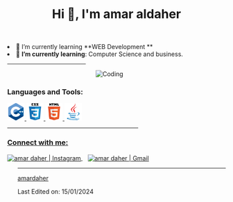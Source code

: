 <h1 align="center">Hi 👋, I'm amar aldaher</h1>




<p align="left"> <a href="https://twitter.com/" target="blank"><img src="https://img.shields.io/twitter/follow/?logo=twitter&style=for-the-badge" alt="" /></a> </p>

<li>🌱 I’m currently learning **WEB Development ** </li>
          <li>🌱 <b>I’m currently learning</b>: Computer Science and business.</li>
        
            
<hr width="36%" >


 
 <img align="right" alt="Coding" width="300" src="https://cdn.dribbble.com/users/1277312/screenshots/14733298/media/39b1045e593737587dd60e42c8422d1f.gif" >


<br>

<h3 align="left">Languages and Tools:</h3>
<p align="left">   <a href="https://www.w3schools.com/cpp/" target="_blank" rel="noreferrer"> <img src="https://raw.githubusercontent.com/devicons/devicon/master/icons/cplusplus/cplusplus-original.svg" alt="cplusplus" width="40" height="40"/> </a> <a href="https://www.w3schools.com/css/" target="_blank" rel="noreferrer"> <img src="https://raw.githubusercontent.com/devicons/devicon/master/icons/css3/css3-original-wordmark.svg" alt="css3" width="40" height="40"/> </a> 
 <a href="https://www.w3.org/html/" target="_blank" rel="noreferrer"> <img src="https://raw.githubusercontent.com/devicons/devicon/master/icons/html5/html5-original-wordmark.svg" alt="html5" width="40" height="40"/> </a> <a href="https://www.java.com" target="_blank" rel="noreferrer"> <img src="https://raw.githubusercontent.com/devicons/devicon/master/icons/java/java-original.svg" alt="java" width="40" height="40"/> 



<br>




<hr width="60%" >
<h3 align="left">Connect with me:</h3>
<p align="left">







 <a href="https://www.instagram.com/amar.aldaher3.7" target="_blank">
      <img align="center" alt="amar daher | Instagram" width="30em" src="https://img.icons8.com/ios-glyphs/50/000000/instagram-new.png" />
      </a> &nbsp;&nbsp;
      <a href="mailto:amardaher9@gmail.com" >
      <img align="center" alt="amar daher | Gmail" width="30em" src="https://img.icons8.com/ios-glyphs/50/000000/gmail.png" />
      </a> 

<br>
        <ul>
        
           
          
   



------


[amardaher](https://github.com/amardaher)

Last Edited on: 15/01/2024